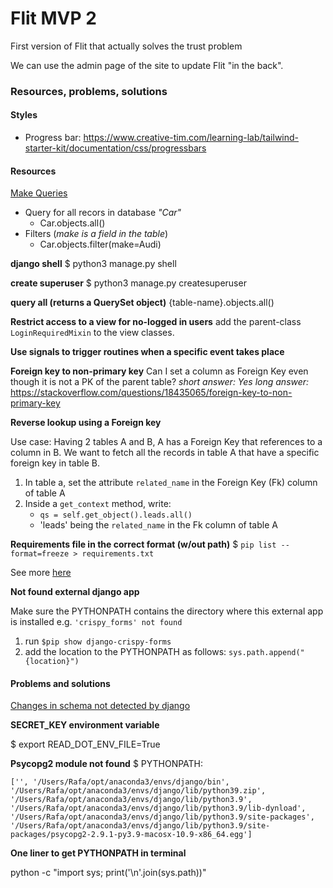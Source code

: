 # Flit MVP 2

First version of Flit that actually solves the trust problem 

We can use the admin page of the site to update Flit "in the back". 



### Resources, problems, solutions

#### Styles

- Progress bar: https://www.creative-tim.com/learning-lab/tailwind-starter-kit/documentation/css/progressbars

#### Resources

[Make Queries](https://docs.djangoproject.com/en/3.2/topics/db/queries/)

- Query for all recors in database *"Car"*
    - Car.objects.all()
- Filters (*make is a field in the table*)
    - Car.objects.filter(make=Audi)


**django shell**
$ python3 manage.py shell

**create superuser**
$ python3 manage.py createsuperuser

**query all (returns a QuerySet object)**
{table-name}.objects.all()

**Restrict access to a view for no-logged in users**
add the parent-class `LoginRequiredMixin` to the view classes.

**Use signals to trigger routines when a specific event takes place**

**Foreign key to non-primary key**
Can I set a column as Foreign Key even though it is not a PK of the parent table?
*short answer: Yes*
*long answer:*
https://stackoverflow.com/questions/18435065/foreign-key-to-non-primary-key

**Reverse lookup using a Foreign key**

Use case: Having 2 tables A and B, A has a Foreign Key that references to a column in B. We want to fetch all the records in table A that have a specific foreign key in table B.

1. In table a, set the attribute `related_name` in the Foreign Key (Fk) column of table A
2. Inside a `get_context` method, write:
    - `qs = self.get_object().leads.all()`
    - 'leads' being the `related_name` in the Fk column of table A
    
**Requirements file in the correct format (w/out path)**
$ `pip list --format=freeze > requirements.txt`

See more [here](https://stackoverflow.com/questions/62885911/pip-freeze-creates-some-weird-path-instead-of-the-package-version)

**Not found external django app**

Make sure the PYTHONPATH contains the directory where this external app is installed
e.g. `'crispy_forms' not found`
1. run `$pip show django-crispy-forms`
2. add the location to the PYTHONPATH as follows:
    `sys.path.append("{location}")`

#### Problems and solutions

[Changes in schema not detected by django](https://stackoverflow.com/questions/25958708/django-1-7-no-migrations-to-apply-when-run-migrate-after-makemigrations)



**SECRET_KEY environment variable**

$ export READ_DOT_ENV_FILE=True

**Psycopg2 module not found**
$ PYTHONPATH:

`['', '/Users/Rafa/opt/anaconda3/envs/django/bin', '/Users/Rafa/opt/anaconda3/envs/django/lib/python39.zip', '/Users/Rafa/opt/anaconda3/envs/django/lib/python3.9', '/Users/Rafa/opt/anaconda3/envs/django/lib/python3.9/lib-dynload', '/Users/Rafa/opt/anaconda3/envs/django/lib/python3.9/site-packages', '/Users/Rafa/opt/anaconda3/envs/django/lib/python3.9/site-packages/psycopg2-2.9.1-py3.9-macosx-10.9-x86_64.egg']`

**One liner to get PYTHONPATH in terminal**

python -c "import sys; print('\n'.join(sys.path))"


